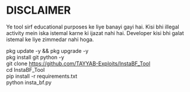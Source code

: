 # DISCLAIMER
Ye tool sirf educational purposes ke liye banayi gayi hai. Kisi bhi illegal activity mein iska istemal karne ki ijazat nahi hai. Developer kisi bhi galat istemal ke liye zimmedar nahi hoga.

pkg update -y && pkg upgrade -y  
pkg install git python -y  
git clone https://github.com/TAYYAB-Exploits/InstaBF_Tool  
cd InstaBF_Tool  
pip install -r requirements.txt  
python insta_bf.py
